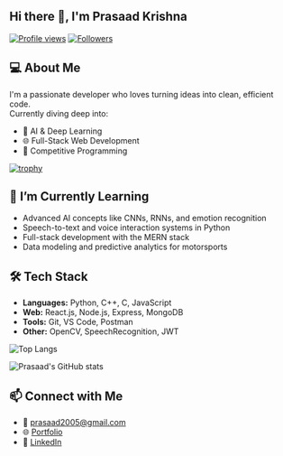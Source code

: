 ## Hi there 👋, I'm Prasaad Krishna

[![Profile views](https://komarev.com/ghpvc/?username=PI-Prasaad-Krishna&color=brightgreen)](https://github.com/PI-Prasaad-Krishna)
[![Followers](https://img.shields.io/github/followers/PI-Prasaad-Krishna?label=Followers&style=social)](https://github.com/PI-Prasaad-Krishna)

## 💻 About Me
I'm a passionate developer who loves turning ideas into clean, efficient code.  
Currently diving deep into:
- 🧠 AI & Deep Learning  
- 🌐 Full-Stack Web Development  
- 🧮 Competitive Programming

[![trophy](https://github-profile-trophy.vercel.app/?username=PI-Prasaad-Krishna&theme=onedark)](https://github.com/ryo-ma/github-profile-trophy)

## 🌱 I’m Currently Learning
- Advanced AI concepts like CNNs, RNNs, and emotion recognition
- Speech-to-text and voice interaction systems in Python
- Full-stack development with the MERN stack
- Data modeling and predictive analytics for motorsports

## 🛠️ Tech Stack
- **Languages:** Python, C++, C, JavaScript  
- **Web:** React.js, Node.js, Express, MongoDB  
- **Tools:** Git, VS Code, Postman  
- **Other:** OpenCV, SpeechRecognition, JWT


![Top Langs](https://github-readme-stats.vercel.app/api/top-langs/?username=PI-Prasaad-Krishna&layout=compact&theme=radical)

![Prasaad's GitHub stats](https://github-readme-stats.vercel.app/api?username=PI-Prasaad-Krishna&show_icons=true&theme=radical)

## 📫 Connect with Me
- 📧 [prasaad2005@gmail.com](mailto:prasaad2005@gmail.com)  
- 🌐 [Portfolio](https://prasaad-portfolio.vercel.app/)
- 💼 [LinkedIn](https://linkedin.com/in/p-i-prasaad-krishna-1b880a290)

